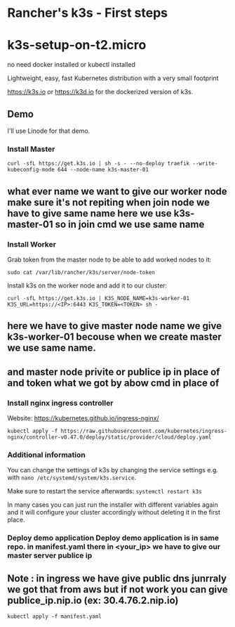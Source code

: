 # Rancher's k3s - First steps
# k3s-setup-on-t2.micro

no need docker installed or kubectl installed

Lightweight, easy, fast Kubernetes distribution with a very small footprint

https://k3s.io or https://k3d.io for the dockerized version of k3s.

## Demo

I'll use Linode for that demo.

### Install Master

`curl -sfL https://get.k3s.io | sh -s - --no-deploy traefik --write-kubeconfig-mode 644 --node-name k3s-master-01`

## what ever name we want to give our worker node make sure it's not repiting when join node we have to give same name here we use k3s-master-01 so in join cmd we use same name 

### Install Worker

Grab token from the master node to be able to add worked nodes to it: 

`sudo cat /var/lib/rancher/k3s/server/node-token`

Install k3s on the worker node and add it to our cluster:

`curl -sfL https://get.k3s.io | K3S_NODE_NAME=k3s-worker-01 K3S_URL=https://<IP>:6443 K3S_TOKEN=<TOKEN> sh - `

## here we have to give master node name we give k3s-worker-01 becouse when we create master we use same name.
## and master node privite or publice ip in place of <ip> and token what we got by abow cmd in place of <TOKEN>

### Install nginx ingress controller


Website: https://kubernetes.github.io/ingress-nginx/

`kubectl apply -f https://raw.githubusercontent.com/kubernetes/ingress-nginx/controller-v0.47.0/deploy/static/provider/cloud/deploy.yaml`

### Additional information

You can change the settings of k3s by changing the service settings e.g. with `nano /etc/systemd/system/k3s.service`.

Make sure to restart the service afterwards: `systemctl restart k3s`

In many cases you can just run the installer with different variables again and it will configure your cluster accordingly without deleting it in the first place.

### Deploy demo application Deploy demo application is in same repo. in manifest.yaml there in <your_ip> we have to give our master server publice ip

## Note : in ingress we have give public dns junrraly we got that from aws but if not work you can give publice_ip.nip.io (ex: 30.4.76.2.nip.io)


`kubectl apply -f manifest.yaml`

